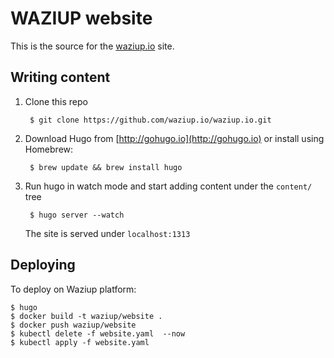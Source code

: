 WAZIUP website
==============

This is the source for the [waziup.io](http://waziup.io) site.

Writing content
---------------

1. Clone this repo

        $ git clone https://github.com/waziup.io/waziup.io.git

2. Download Hugo from [http://gohugo.io](http://gohugo.io) or install using Homebrew:

        $ brew update && brew install hugo

4. Run hugo in watch mode and start adding content under the `content/` tree

        $ hugo server --watch

    The site is served under `localhost:1313`

Deploying
---------

To deploy on Waziup platform:

```
$ hugo
$ docker build -t waziup/website .
$ docker push waziup/website
$ kubectl delete -f website.yaml  --now
$ kubectl apply -f website.yaml
```



